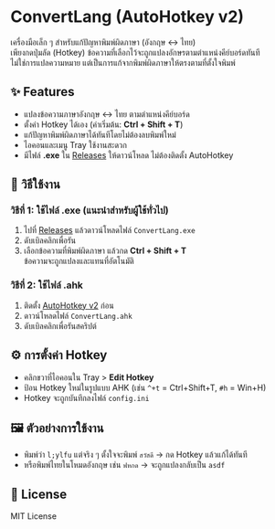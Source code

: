 # ConvertLang (AutoHotkey v2)

เครื่องมือเล็ก ๆ สำหรับแก้ปัญหาพิมพ์ผิดภาษา (อังกฤษ ↔ ไทย)  
เพียงกดปุ่มลัด (Hotkey) ข้อความที่เลือกไว้จะถูกแปลงอักษรตามตำแหน่งคีย์บอร์ดทันที  
ไม่ใช่การแปลความหมาย แต่เป็นการแก้จากพิมพ์ผิดภาษาให้ตรงตามที่ตั้งใจพิมพ์

## ✨ Features

- แปลงข้อความภาษาอังกฤษ ↔ ไทย ตามตำแหน่งคีย์บอร์ด
- ตั้งค่า Hotkey ได้เอง (ค่าเริ่มต้น: **Ctrl + Shift + T**)
- แก้ปัญหาพิมพ์ผิดภาษาได้ทันทีโดยไม่ต้องลบพิมพ์ใหม่
- ไอคอนและเมนู Tray ใช้งานสะดวก
- มีไฟล์ **.exe** ใน [Releases](../../releases) ให้ดาวน์โหลด ไม่ต้องติดตั้ง AutoHotkey

## 🚀 วิธีใช้งาน

### วิธีที่ 1: ใช้ไฟล์ .exe (แนะนำสำหรับผู้ใช้ทั่วไป)

1. ไปที่ [Releases](../../releases) แล้วดาวน์โหลดไฟล์ `ConvertLang.exe`
2. ดับเบิลคลิกเพื่อรัน
3. เลือกข้อความที่พิมพ์ผิดภาษา แล้วกด **Ctrl + Shift + T**  
   ข้อความจะถูกแปลงและแทนที่อัตโนมัติ

### วิธีที่ 2: ใช้ไฟล์ .ahk

1. ติดตั้ง [AutoHotkey v2](https://www.autohotkey.com/) ก่อน
2. ดาวน์โหลดไฟล์ `ConvertLang.ahk`
3. ดับเบิลคลิกเพื่อรันสคริปต์

## ⚙️ การตั้งค่า Hotkey

- คลิกขวาที่ไอคอนใน Tray > **Edit Hotkey**
- ป้อน Hotkey ใหม่ในรูปแบบ AHK (เช่น `^+t` = Ctrl+Shift+T, `#h` = Win+H)
- Hotkey จะถูกบันทึกลงไฟล์ `config.ini`

## 🖼️ ตัวอย่างการใช้งาน

- พิมพ์ว่า `l;ylfu` แต่จริง ๆ ตั้งใจจะพิมพ์ `สวัสดี` → กด Hotkey แล้วแก้ได้ทันที  
- หรือพิมพ์ไทยในโหมดอังกฤษ เช่น `ฟหกด` → จะถูกแปลงกลับเป็น `asdf`

## 📝 License

MIT License
